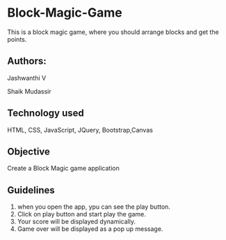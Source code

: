 # Block-Magic-Game
This is a block magic game, where you should arrange blocks and get the points.
## Authors:
Jashwanthi V

Shaik Mudassir

## Technology used
HTML, CSS, JavaScript, JQuery, Bootstrap,Canvas
## Objective
Create a Block Magic game application
## Guidelines
1. when you open the app, ypu can see the play button.
2. Click on play button and start play the game.
3. Your score will be displayed dynamically.
4. Game over will be displayed as a pop up message.